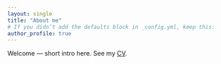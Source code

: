 ```yaml
---
layout: single
title: "About me"
# If you didn’t add the defaults block in _config.yml, keep this:
author_profile: true
---
```

Welcome — short intro here. See my [CV](/issemehdi/files/CV.pdf).
